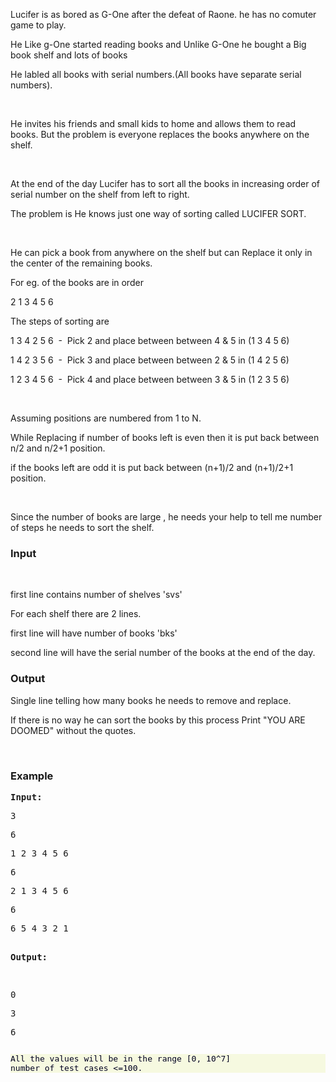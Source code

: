 <p>Lucifer is as bored as G-One after the defeat of Raone. he has no comuter game to play.</p>
<p>He Like g-One started reading books and Unlike G-One he bought a Big book shelf and lots of books</p>
<p>He labled all books with serial numbers.(All books have separate serial numbers).</p>
<p>&nbsp;</p>
<p>He invites his friends and small kids to home and allows them to read books. But the problem is everyone replaces the books anywhere on the shelf.</p>
<p>&nbsp;</p>
<p>At the end of the day Lucifer has to sort all the books in increasing order of serial number on the shelf from left to right.</p>
<p>The problem is He knows just one way of sorting called LUCIFER SORT.</p>
<p>&nbsp;</p>
<p>He can pick a book from anywhere on the shelf but can Replace it only in the center of the remaining books.</p>
<p>For eg. of the books are in order</p>
<p>2 1 3 4 5 6</p>
<p>The steps of sorting are</p>
<p>1 3 4 2 5 6 &nbsp;- &nbsp;Pick 2 and place between between 4 &amp; 5 in (1 3 4 5 6)</p>
<p>1 4 2 3 5 6 &nbsp;- &nbsp;Pick 3 and place between between 2 &amp; 5 in (1 4 2 5 6)</p>
<p>1 2 3 4 5 6 &nbsp;- &nbsp;Pick 4 and place between between 3 &amp; 5 in (1 2 3 5 6)</p>
<p>&nbsp;</p>
<p>Assuming positions are numbered from 1 to N.</p>
<p>While Replacing if number of books left is even then it is put back between n/2 and n/2+1 position.</p>
<p>if the books left are odd it is put back between (n+1)/2 and (n+1)/2+1 position.</p>
<p>&nbsp;</p>
<p>Since the number of books are large , he needs your help to tell me number of steps he needs to sort the shelf.</p>
<h3>Input</h3>
<p>&nbsp;</p>
<p>first line contains number of shelves 'svs'</p>
<p>For each shelf there are 2 lines.</p>
<p>first line will have number of books 'bks'</p>
<p>second line will have the serial number of the books at the end of the day.</p>
<h3>Output</h3>
<p>Single line telling how many books he needs to remove and replace.</p>
<p>If there is no way he can sort the books by this process Print "YOU ARE DOOMED" without the quotes.</p>
<p>&nbsp;</p>
<h3>Example</h3>
<pre><strong>Input:</strong>
</pre>
<pre>3</pre>
<pre>6</pre>
<pre>1 2 3 4 5 6</pre>
<pre>6</pre>
<pre>2 1 3 4 5 6</pre>
<pre>6</pre>
<pre>6 5 4 3 2 1

<strong>Output:</strong>

</pre>
<pre>0</pre>
<pre>3</pre>
<pre>6</pre>
<pre><pre style="font-size: 13px; text-align: left; color: #000020; background-color: #f6f9e0;">All the values will be in the range [0, 10^7] <br>number of test cases &lt;=100.</pre>
</pre>